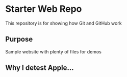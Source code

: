 # Starter Web Repo

This repository is for showing how Git and GitHub work

## Purpose

Sample website with plenty of files for demos

## Why I detest Apple...